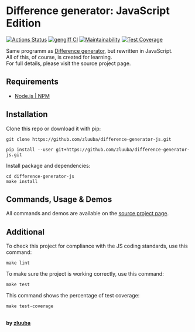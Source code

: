# Difference generator: JavaScript Edition

[![Actions Status](https://github.com/zluuba/fullstack-javascript-project-46/workflows/hexlet-check/badge.svg)](https://github.com/zluuba/fullstack-javascript-project-46/actions)
[![gengiff CI](https://github.com/zluuba/fullstack-javascript-project-46/actions/workflows/gengiff-ci.yml/badge.svg)](https://github.com/zluuba/fullstack-javascript-project-46/actions/workflows/gengiff-ci.yml)
[![Maintainability](https://api.codeclimate.com/v1/badges/06858bb62bb0444ca650/maintainability)](https://codeclimate.com/github/zluuba/fullstack-javascript-project-46/maintainability)
[![Test Coverage](https://api.codeclimate.com/v1/badges/06858bb62bb0444ca650/test_coverage)](https://codeclimate.com/github/zluuba/fullstack-javascript-project-46/test_coverage)


Same programm as [Difference generator](https://github.com/zluuba/difference-generator), but rewritten in JavaScript. </br>
All of this, of course, is created for learning. </br>
For full details, please visit the source project page. </br>


## Requirements
- [Node.js | NPM](https://docs.npmjs.com/downloading-and-installing-node-js-and-npm)

## Installation 

Clone this repo or download it with pip:
```ch
git clone https://github.com/zluuba/difference-generator-js.git
```
```ch
pip install --user git+https://github.com/zluuba/difference-generator-js.git
```

Install package and dependencies:
```ch
cd difference-generator-js
make install
```

## Commands, Usage & Demos
All commands and demos are available on the [source project page](https://github.com/zluuba/difference-generator).


## Additional
To check this project for compliance with the JS coding standards, use this command:
```ch
make lint
```

To make sure the project is working correctly, use this command:
```ch
make test
```

This command shows the percentage of test coverage:
```ch
make test-coverage
```

## 

**by [zluuba](https://github.com/zluuba)**
